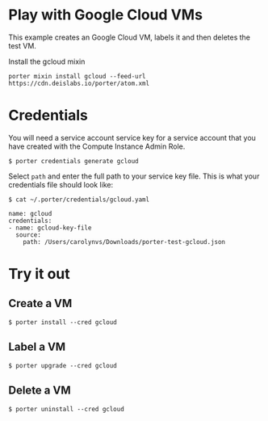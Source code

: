 # Play with Google Cloud VMs

This example creates an Google Cloud VM, labels it and then deletes the test VM.

Install the gcloud mixin

```
porter mixin install gcloud --feed-url https://cdn.deislabs.io/porter/atom.xml
```

# Credentials

You will need a service account service key for a service account that you have
created with the Compute Instance Admin Role.

```
$ porter credentials generate gcloud
```

Select `path` and enter the full path to your service key file. This is what your credentials file should look like:

```
$ cat ~/.porter/credentials/gcloud.yaml

name: gcloud
credentials:
- name: gcloud-key-file
  source:
    path: /Users/carolynvs/Downloads/porter-test-gcloud.json
```

# Try it out

## Create a VM
```console
$ porter install --cred gcloud
```

## Label a VM
```console
$ porter upgrade --cred gcloud
```

## Delete a VM
```console
$ porter uninstall --cred gcloud
```
